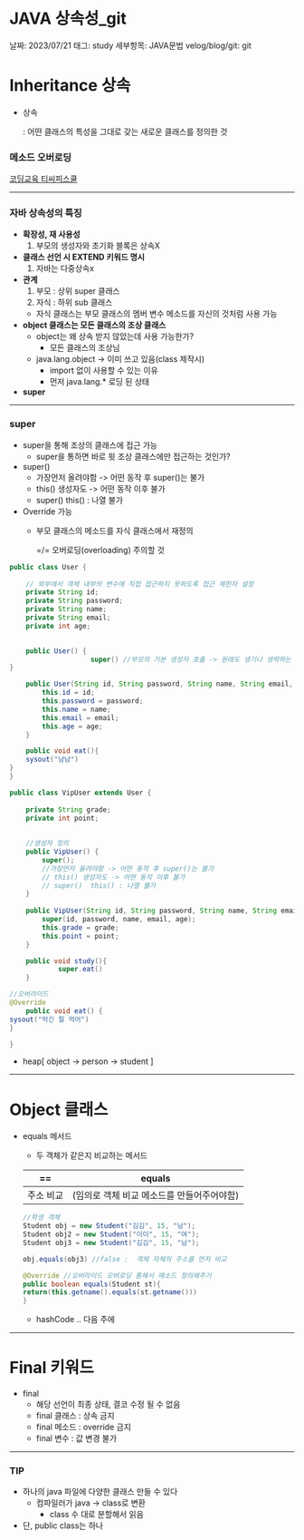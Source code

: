 # JAVA 상속성_git

날짜: 2023/07/21
태그: study
세부항목: JAVA문법
velog/blog/git: git


# Inheritance 상속

- 상속
    
    : 어떤 클래스의 특성을 그대로 갖는 새로운 클래스를 정의한 것
    

### 메소드 오버로딩

[코딩교육 티씨피스쿨](http://www.tcpschool.com/java/java_usingMethod_overloading)

---

### 자바 상속성의 특징

- **확장성, 재 사용성**
    1. 부모의 생성자와 초기화 블록은 상속X
- **클래스 선언 시 EXTEND 키워드 명시**
    1. 자바는 다중상속x
- **관계**
    1. 부모 : 상위 super 클래스
    2. 자식 : 하위 sub 클래스
    - 자식 클래스는 부모 클래스의 멤버 변수 메소드를 자신의 것처럼 사용 가능
- **object 클래스는 모든 클래스의 조상 클래스**
    - object는 왜 상속 받지 않았는데 사용 가능한가?
        - 모든 클래스의 조상님
    - java.lang.object → 이미 쓰고 있음(class 제작시)
        - import 없이 사용할 수 있는 이유
        - 먼저 java.lang.* 로딩 된 상태
- **super**

---

### super

- super을 통해 조상의 클래스에 접근 가능
    - super을 통하면 바로 윗 조상 클래스에만 접근하는 것인가?
- super()
    - 가장먼저 올려야함 -> 어떤 동작 후 super()는 불가
    - this() 생성자도 -> 어떤 동작 이후 불가
    - super()  this() : 나열 불가
- Override 가능
    - 부모 클래스의 메소드를 자식 클래스에서 재정의
        
        =/= 오버로딩(overloading) 주의할 것
        

```java
public class User {
	
	// 외부에서 객체 내부의 변수에 직접 접근하지 못하도록 접근 제한자 설정
	private String id;
	private String password;
	private String name;
	private String email;
	private int age;
	

	public User() {
					super() //부모의 기본 생성자 호출 -> 원래도 생기나 생략하는 것
}

	public User(String id, String password, String name, String email, int age) {
		this.id = id;
		this.password = password;
		this.name = name;
		this.email = email;
		this.age = age;
	}

	public void eat(){
	sysout("냠냠")
}
}
```

```java
public class VipUser extends User {
	
	private String grade;
	private int point;
	
	
	//생성자 정의
	public VipUser() {
		super();
		//가장먼저 올려야함 -> 어떤 동작 후 super()는 불가 
		// this() 생성자도 -> 어떤 동작 이후 불가
		// super()  this() : 나열 불가
	}
	
	public VipUser(String id, String password, String name, String email, int age, String grade, int point) {
		super(id, password, name, email, age);
		this.grade = grade;
		this.point = point;
	}

	public void study(){
			super.eat()
	}

//오버라이드
@Override
	public void eat() {
sysout("먹긴 뭘 먹어")
}

}
```

- heap[ object → person → student ]

---

# Object 클래스

- equals 메서드
    - 두 객체가 같은지 비교하는 메서드
    
    | == | equals  |
    | --- | --- |
    | 주소 비교 | (임의로 객체 비교 메소드를 만들어주어야함) |
    
    ```java
    //학생 객체
    Student obj = new Student("김김", 15, "남");
    Student obj2 = new Student("이이", 15, "여");
    Student obj3 = new Student("김김", 15, "남");
    
    obj.equals(obj3) //false :  객체 자체의 주소를 먼저 비교
    
    @Override //오버라이드 오버로딩 통해서 매소드 정의해주기
    public boolean equals(Student st){
    return(this.getname().equals(st.getname()))
    }
    ```
    
    - hashCode .. 다음 주에

---

# Final 키워드

- final
    - 해당 선언이 최종 상태, 결코 수정 될 수 없음
    - final 클래스 : 상속 금지
    - final 메소드 : override 금지
    - final 변수 : 값 변경 불가
    

---

### TIP

- 하나의 java 파일에 다양한 클래스 만들 수 있다
    - 컴파일러가 java → class로 변환
        - class 수 대로 분할해서 읽음
- 단, public class는 하나